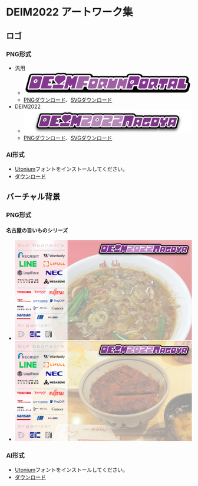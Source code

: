 # DEIM2022 アートワーク集

## ロゴ
### PNG形式
* 汎用
  * <img src="deim-logo.png">
  * [PNGダウンロード](./deim-logo.png)、[SVGダウンロード](./deim-logo.svg)
* DEIM2022
  * <img src="deim2022-logo.png">
  * [PNGダウンロード](./deim2022-logo.png)、[SVGダウンロード](./deim2022-logo.svg)

### AI形式
* [Utonium](https://www.fontspace.com/utonium-font-f18099)フォントをインストールしてください。
* [ダウンロード](./dem2022-logo.ai)

## バーチャル背景
### PNG形式
#### 名古屋の旨いものシリーズ
* <img src="deim2022-background_ajisen.png">
* <img src="deim2022-background_yabaton.png">
### AI形式
* [Utonium](https://www.fontspace.com/utonium-font-f18099)フォントをインストールしてください。
* [ダウンロード](./dem2022-background.ai)